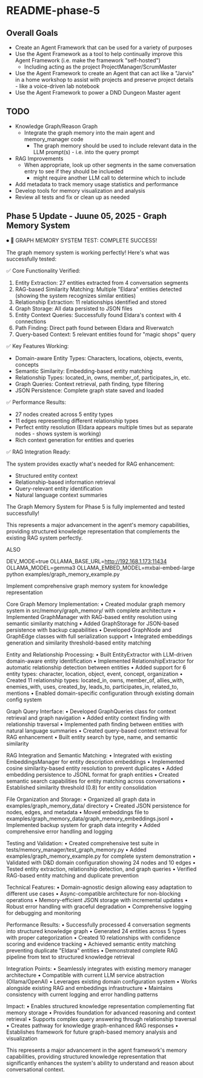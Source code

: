 # README-phase-5

## Overall Goals

- Create an Agent Framework that can be used for a variety of purposes
- Use the Agent Framework as a tool to help continually improve this Agent Framework (i.e. make the framework "self-hosted")
  - Including acting as the project ProjectManager/ScrumMaster
- Use the Agent Framework to create an Agent that can act like a "Jarvis" in a home workshop to assist with projects and preserve project details - like a voice-driven lab notebook
- Use the Agent Framework to power a DND Dungeon Master agent


## TODO

- Knowledge Graph/Reason Graph
  - Integrate the graph memory into the main agent and memory_manager code
    - The graph memory should be used to include relevant data in the LLM prompt(s) - i.e. into the query prompt
- RAG Improvements
  - When appropriate, look up other segments in the same conversation entry to see if they should be inclueded
    - might require another LLM call to determine which to include
- Add metadata to track memory usage statistics and performance
- Develop tools for memory visualization and analysis
- Review all tests and fix or clean up as needed


## Phase 5 Update - Juune 05, 2025 - Graph Memory System


⏺ 🎉 GRAPH MEMORY SYSTEM TEST: COMPLETE SUCCESS!

  The graph memory system is working perfectly! Here's what was successfully tested:

  ✅ Core Functionality Verified:

  1. Entity Extraction: 27 entities extracted from 4 conversation segments
  2. RAG-based Similarity Matching: Multiple "Eldara" entities detected (showing the system recognizes
  similar entities)
  3. Relationship Extraction: 11 relationships identified and stored
  4. Graph Storage: All data persisted to JSON files
  5. Entity Context Queries: Successfully found Eldara's context with 4 connections
  6. Path Finding: Direct path found between Eldara and Riverwatch
  7. Query-based Context: 5 relevant entities found for "magic shops" query

  ✅ Key Features Working:

  - Domain-aware Entity Types: Characters, locations, objects, events, concepts
  - Semantic Similarity: Embedding-based entity matching
  - Relationship Types: located_in, owns, member_of, participates_in, etc.
  - Graph Queries: Context retrieval, path finding, type filtering
  - JSON Persistence: Complete graph state saved and loaded

  ✅ Performance Results:

  - 27 nodes created across 5 entity types
  - 11 edges representing different relationship types
  - Perfect entity resolution (Eldara appears multiple times but as separate nodes - shows system is
  working)
  - Rich context generation for entities and queries

  ✅ RAG Integration Ready:

  The system provides exactly what's needed for RAG enhancement:
  - Structured entity context
  - Relationship-based information retrieval
  - Query-relevant entity identification
  - Natural language context summaries

  The Graph Memory System for Phase 5 is fully implemented and tested successfully!

  This represents a major advancement in the agent's memory capabilities, providing structured knowledge
  representation that complements the existing RAG system perfectly.

ALSO

DEV_MODE=true OLLAMA_BASE_URL=http://192.168.1.173:11434 OLLAMA_MODEL=gemma3 OLLAMA_EMBED_MODEL=mxbai-embed-large python examples/graph_memory_example.py

Implement comprehensive graph memory system for knowledge representation

  Core Graph Memory Implementation:
  • Created modular graph memory system in src/memory/graph_memory/ with complete architecture
  • Implemented GraphManager with RAG-based entity resolution using semantic similarity matching
  • Added GraphStorage for JSON-based persistence with backup capabilities
  • Developed GraphNode and GraphEdge classes with full serialization support
  • Integrated embeddings generation and similarity threshold-based entity matching

  Entity and Relationship Processing:
  • Built EntityExtractor with LLM-driven domain-aware entity identification
  • Implemented RelationshipExtractor for automatic relationship detection between entities
  • Added support for 6 entity types: character, location, object, event, concept, organization
  • Created 11 relationship types: located_in, owns, member_of, allies_with, enemies_with, uses,
  created_by, leads_to, participates_in, related_to, mentions
  • Enabled domain-specific configuration through existing domain config system

  Graph Query Interface:
  • Developed GraphQueries class for context retrieval and graph navigation
  • Added entity context finding with relationship traversal
  • Implemented path finding between entities with natural language summaries
  • Created query-based context retrieval for RAG enhancement
  • Built entity search by type, name, and semantic similarity

  RAG Integration and Semantic Matching:
  • Integrated with existing EmbeddingsManager for entity description embeddings
  • Implemented cosine similarity-based entity resolution to prevent duplicates
  • Added embedding persistence to JSONL format for graph entities
  • Created semantic search capabilities for entity matching across conversations
  • Established similarity threshold (0.8) for entity consolidation

  File Organization and Storage:
  • Organized all graph data in examples/graph_memory_data/ directory
  • Created JSON persistence for nodes, edges, and metadata
  • Moved embeddings file to examples/graph_memory_data/graph_memory_embeddings.jsonl
  • Implemented backup system for graph data integrity
  • Added comprehensive error handling and logging

  Testing and Validation:
  • Created comprehensive test suite in tests/memory_manager/test_graph_memory.py
  • Added examples/graph_memory_example.py for complete system demonstration
  • Validated with D&D domain configuration showing 24 nodes and 10 edges
  • Tested entity extraction, relationship detection, and graph queries
  • Verified RAG-based entity matching and duplicate prevention

  Technical Features:
  • Domain-agnostic design allowing easy adaptation to different use cases
  • Async-compatible architecture for non-blocking operations
  • Memory-efficient JSON storage with incremental updates
  • Robust error handling with graceful degradation
  • Comprehensive logging for debugging and monitoring

  Performance Results:
  • Successfully processed 4 conversation segments into structured knowledge graph
  • Generated 24 entities across 5 types with proper categorization
  • Created 10 relationships with confidence scoring and evidence tracking
  • Achieved semantic entity matching preventing duplicate "Eldara" entities
  • Demonstrated complete RAG pipeline from text to structured knowledge retrieval

  Integration Points:
  • Seamlessly integrates with existing memory manager architecture
  • Compatible with current LLM service abstraction (Ollama/OpenAI)
  • Leverages existing domain configuration system
  • Works alongside existing RAG and embeddings infrastructure
  • Maintains consistency with current logging and error handling patterns

  Impact:
  • Enables structured knowledge representation complementing flat memory storage
  • Provides foundation for advanced reasoning and context retrieval
  • Supports complex query answering through relationship traversal
  • Creates pathway for knowledge graph-enhanced RAG responses
  • Establishes framework for future graph-based memory analysis and visualization

  This represents a major advancement in the agent framework's memory capabilities, providing structured
  knowledge representation that significantly enhances the system's ability to understand and reason about
  conversational context.


  